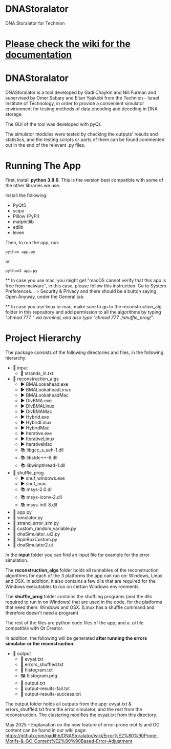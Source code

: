 # DNAStoralator
DNA Storalator for Technion

# [Please check the wiki for the documentation](https://github.com/gadihh/DNAStoralator/wiki)

# DNAStoralator

DNAStoralator is a tool developed by Gadi Chaykin and Nili Furman and supervised by Omer Sabary and Eitan Yaakobi from the Technion - Israel Institute of Technology, in order to provide a convenient simulator environment for testing methods of data encoding and decoding in DNA storage.

The GUI of the tool was developed with pyQt.

The simulator modules were tested by checking the outputs' results and statistics, and the testing scripts or parts of them can be found commented out in the end of the relevant .py files.

# Running The App

First, install **python 3.8.6**. This is the version best compatible with some of the other libraries we use.

Install the following:
* PyQt5
* scipy
* Pillow (PyPI)
* matplotlib
* edlib
* leven

Then, to run the app, run:

```
python app.py
```
or
```
python3 app.py
```

** In case you use mac, you might get "macOS cannot verify that this app is free from malware", in this case, please follow this instruction. 
 Go to System Preferences... > Security & Privacy and there should be a button saying Open Anyway, under the General tab.

** In case you use linux or mac, make sure to go to the reconstruction_alg folder in this repository and add permission to all the algorithms by typing "chmod 777 *" via terminal, and also type "chmod 777 ./shuffle_prog/*".


# Project Hierarchy

The package consists of the following directories and files, in the following hierarchy:
* 📂 input
    * 📄 strands_in.txt
* 📂 reconstruction_algs
    * ▶️ BMALookahead.exe
    * ▶️ BMALookaheadLinux
    * ▶️ BMALookaheadMac
    * ▶️ DivBMA.exe
    * ▶️ DivBMALinux
    * ▶️ DivBMAMac
    * ▶️ Hybrid.exe
    * ▶️ HybridLinux
    * ▶️ HybridMac
    * ▶️ Iterative.exe
    * ▶️ IterativeLinux
    * ▶️ IterativeMac
    * 📚 libgcc_s_seh-1.dll
    * 📚 libstdc++-6.dll
    * 📚 libwinpthread-1.dll
* 📂 shuffle_prog
    * ▶️ shuf_windows.exe
    * ▶️ shuf_mac
    * 📚 msys-2.0.dll
    * 📚 msys-iconv-2.dll
    * 📚 msys-intl-8.dll
* 🐍 app.py
* 🐍 simulator.py
* 🐍 strand_error_sim.py
* 🐍 custom_random_variable.py
* 🐍 dnaSimulator_ui2.py
* 🐍 SpinBoxCustom.py
* 📄 dnaSimulator2.ui

In the **input** folder you can find an input file for example for the error simulation.

The **reconstruction_algs** folder holds all runnables of the reconstruction algorithms for each of the 3 platforms the app can run on: Windows, Linux and OSX. In addition, it also contains a few dlls that are required for the Windows executables to run on certain Windows environments.

The **shuffle_prog** folder contains the shuffling programs (and the dlls required to run in on Windows) that are used in the code, for the platforms that need them: Windows and OSX. (Linux has a shuffle command and therefore doesn't need a program)

The rest of the files are python code files of the app, and a .ui file compatible with Qt Creator.

In addition, the following will be generated **after running the errors simulator or the reconstruction**:
* 📂  output
    * 📄 evyat.txt
    * 📄 errors_shuffled.txt
    * 📄 histogram.txt
    * 🖼️ histogram.png
    * 📄 output.txt
    * 📄 output-results-fail.txt
    * 📄 output-results-success.txt

The output folder holds all outputs from the app: evyat.txt & errors_shuffled.txt from the error simulator, and the rest from the reconstruction. The clustering modifies the evyat.txt from this directory.

May 2025 - Explanation on the new feature of error-prone motifs and GC content can be found in our wiki page:
https://github.com/gadihh/DNAStoralator/wiki/Error%E2%80%90Prone-Motifs-&-GC-Content%E2%80%90Based-Error-Adjustment

